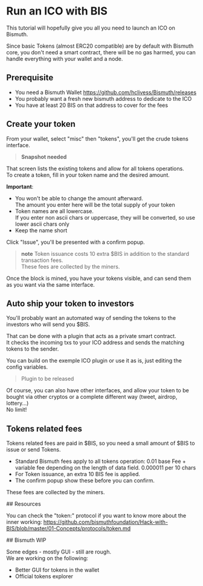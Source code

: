 # Run an ICO with BIS

This tutorial will hopefully give you all you need to launch an ICO on Bismuth.

Since basic Tokens (almost ERC20 compatible) are by default with Bismuth core, you don't need a smart contract, there will be no gas harmed, you can handle everything with your wallet and a node.

## Prerequisite

- You need a Bismuth Wallet https://github.com/hclivess/Bismuth/releases
- You probably want a fresh new bismuth address to dedicate to the ICO
- You have at least 20 BIS on that address to cover for the fees

## Create your token

From your wallet, select "misc" then "tokens", you'll get the crude tokens interface.

> **Snapshot needed**

That screen lists the existing tokens and allow for all tokens operations.  
To create a token, fill in your token name and the desired amount.  

**Important**:
- You won't be able to change the amount afterward.  
  The amount you enter here will be the total supply of your token
- Token names are all lowercase.  
  If you enter non ascii chars or uppercase, they will be converted, so use lower ascii chars only
- Keep the name short

Click "Issue", you'll be presented with a confirm popup.

> **note** Token issuance costs 10 extra $BIS in addition to the standard transaction fees.  
These fees are collected by the miners.

Once the block is mined, you have your tokens visible, and can send them as you want via the same interface.

## Auto ship your token to investors

You'll probably want an automated way of sending the tokens to the investors who will send you $BIS.

That can be done with a plugin that acts as a private smart contract.  
It checks the incoming txs to your ICO address and sends the matching tokens to the sender.

You can build on the exemple ICO plugin or use it as is, just editing the config variables.

> Plugin to be released

Of course, you can also have other interfaces, and allow your token to be bought via other cryptos or a complete different way (tweet, airdrop, lottery...)  
No limit!


## Tokens related fees

Tokens related fees are paid in $BIS, so you need a small amount of $BIS to issue or send Tokens.

- Standard Bismuth fees apply to all tokens operation: 0.01 base Fee + variable fee depending on the length of data field. 0.000011 per 10 chars
- For Token issuance, an extra 10 BIS fee is applied.
- The confirm popup show these before you can confirm.

These fees are collected by the miners.

## Resources

You can check the "token:" protocol if you want to know more about the inner working: https://github.com/bismuthfoundation/Hack-with-BIS/blob/master/01-Concepts/protocols/token.md

## Bismuth WIP

Some edges - mostly GUI - still are rough.  
We are working on the following:

- Better GUI for tokens in the wallet
- Official tokens explorer
